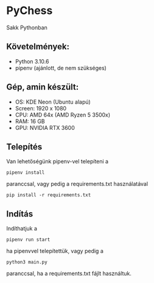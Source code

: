 # PyChess

Sakk Pythonban

## Követelmények:

- Python 3.10.6
- pipenv (ajánlott, de nem szükséges)

## Gép, amin készült:

- OS: KDE Neon (Ubuntu alapú)
- Screen: 1920 x 1080
- CPU: AMD 64x (AMD Ryzen 5 3500x)
- RAM: 16 GB
- GPU: NVIDIA RTX 3600

## Telepítés

Van lehetőségünk pipenv-vel telepíteni a

`pipenv install`

paranccsal, vagy pedig a requirements.txt használatával

`pip install -r requirements.txt`

## Indítás

Indíthatjuk a

`pipenv run start`

ha pipenvvel telepítettük, vagy pedig a

`python3 main.py`

paranccsal, ha a requirements.txt fájlt használtuk.
